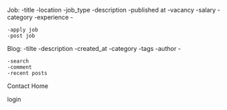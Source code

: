 Job:
    -title
    -location
    -job_type
    -description
    -published at
    -vacancy
    -salary
    -category
    -experience
    -


    -apply job
    -post job

Blog:
    -tilte
    -description
    -created_at
    -category
    -tags
    -author
    -


    -search
    -comment
    -recent posts


Contact
Home

login